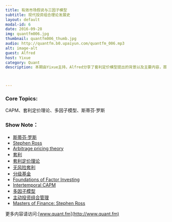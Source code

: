 ```yaml
---
title: 有效市场假说与三因子模型
subtitle: 现代投资组合理论发展史
layout: default
modal-id: 6
date: 2016-09-28
img: quantfm006.jpg
thumbnail: quantfm006_thumb.jpg
audio: http://quantfm.b0.upaiyun.com/quantfm_006.mp3
alt: image-alt
guest: Alfred
host: Yixue
category: Quant
description: 本期由Yixue主持，Alfred分享了套利定价模型提出的背景以及主要内容，首先回顾了CAPM，以及受到的质疑，然后介绍了套利定价理论以及多因子模型的内容和应用。



---
```


### Core Topics:
CAPM、套利定价理论、多因子模型、斯蒂芬·罗斯

### Show Note：

* [斯蒂芬·罗斯](http://baike.baidu.com/link?url=uqntwxGuULWqPnYo03oIYAP_nSKhgG0-2ITKnzINB7ALtX_fLxVtJ9I5Z63rfOMX_1BV-SgUv8_mAlOqwsh1-a)
* [Stephen Ross](https://en.wikipedia.org/wiki/Stephen_Ross_(economist))
* [Arbitrage pricing theory](https://en.wikipedia.org/wiki/Arbitrage_pricing_theory)
* [套利](http://baike.baidu.com/link?url=isIuqcQG2uXnf-B_KPxDXUGNo-pJ5XXZUCPikdTDyA0_N22jMbZONTxNolIVxmPA-RMEIgNpr1iiQuezqHELbrxloJPG9H8aj-D3EaiX31m)
* [套利定价理论](http://wiki.mbalib.com/wiki/%E5%A5%97%E5%88%A9%E5%AE%9A%E4%BB%B7%E7%90%86%E8%AE%BA)
* [无风险套利](http://baike.baidu.com/link?url=rJSmZsOg2lgEl8J47WwoDYVB7N2j3fmvkn5QnHTX4KXUUbrG7k7NVnJF1Nrnx-CXrbcirHpT0-ymmEXTpd33kaN-2b-e9eFOz_UTE6MfbAi0Hh2xqNhRd8rN6v1RRwd-fUSHw4Z9C2Qtku3Idz0RR_)
* [分级基金](http://baike.baidu.com/link?url=9h_esUH9GsLFkJOhMic80FQh8krCFARMz3aNbIgH7hMVaFdDzXTrEQAGR9IVoGr7Msg_1Whi2Hp82Sa0pFmURM8GZ4Ohn6sEmFBnQdbW0R4tj544TZlYLY57pR4s0fwn)
* [Foundations of Factor Investing](https://www.msci.com/resources/pdfs/Foundations_of_Factor_Investing.pdf)
* [Intertemporal CAPM](https://en.wikipedia.org/wiki/Intertemporal_CAPM)
* [多因子模型](http://wiki.mbalib.com/wiki/%E5%A4%9A%E5%9B%A0%E5%AD%90%E6%A8%A1%E5%9E%8B)
* [主动投资组合管理](https://book.douban.com/subject/25984361/)
* [Masters of Finance: Stephen Ross](https://www.youtube.com/watch?v=tKIwXnVEjWM)

更多内容请访问:[www.quant.fm](http://www.quant.fm)
